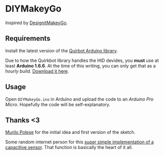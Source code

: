# DIYMakeyGo
Inspired by [DesignitMakeyGo](https://github.com/murilopolese/DesignitMakeyGo).

## Requirements
Install the latest version of the [Quirbot Arduino library](https://github.com/Quirkbot/QuirkbotArduinoLibrary/releases).

Due to how the Quirkbot library handles the HID devides, you **must** use at least **Arduino 1.6.6**. At the time of this writing, you can only get that as a *hourly build*. [Download it here](https://www.arduino.cc/en/Main/Software).

## Usage

Open ``DIYMakeyGo.ino`` in Arduino and upload the code to an *Arduino Pro Micro*. Hopefully the code will be self-explanatory.

## Thanks <3

[Murilo Polese](https://github.com/murilopolese) for the initial idea and first version of the sketch.

Some random internet person for this [super simple implementation of a capacitive sensor](http://playground.arduino.cc/Code/CapacitiveSensor). That function is basically the heart of it all.
